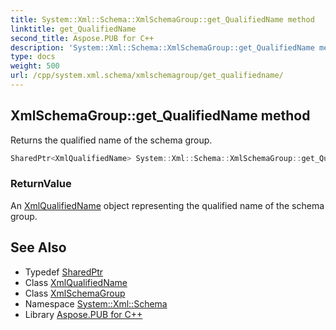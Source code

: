 ```yaml
---
title: System::Xml::Schema::XmlSchemaGroup::get_QualifiedName method
linktitle: get_QualifiedName
second_title: Aspose.PUB for C++
description: 'System::Xml::Schema::XmlSchemaGroup::get_QualifiedName method. Returns the qualified name of the schema group in C++.'
type: docs
weight: 500
url: /cpp/system.xml.schema/xmlschemagroup/get_qualifiedname/
---
```

## XmlSchemaGroup::get_QualifiedName method


Returns the qualified name of the schema group.

```cpp
SharedPtr<XmlQualifiedName> System::Xml::Schema::XmlSchemaGroup::get_QualifiedName()
```


### ReturnValue

An [XmlQualifiedName](../../../system.xml/xmlqualifiedname/) object representing the qualified name of the schema group.

## See Also

* Typedef [SharedPtr](../../../system/sharedptr/)
* Class [XmlQualifiedName](../../../system.xml/xmlqualifiedname/)
* Class [XmlSchemaGroup](../)
* Namespace [System::Xml::Schema](../../)
* Library [Aspose.PUB for C++](../../../)
